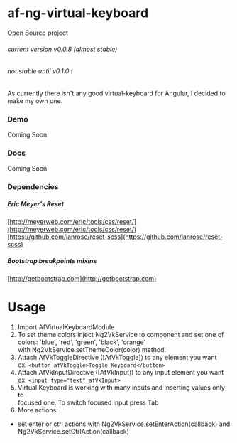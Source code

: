 # af-ng-virtual-keyboard
Open Source project

###### current version v0.0.8 (almost stable)
###### not stable until v0.1.0 !

As currently there isn't any good virtual-keyboard for Angular, I decided to make my own one.

### Demo
Coming Soon

### Docs
Coming Soon

### Dependencies
##### Eric Meyer's Reset
[http://meyerweb.com/eric/tools/css/reset/](http://meyerweb.com/eric/tools/css/reset/) \
[https://github.com/ianrose/reset-scss](https://github.com/ianrose/reset-scss)
##### Bootstrap breakpoints mixins
[http://getbootstrap.com](http://getbootstrap.com)

# Usage

1. Import AfVirtualKeyboardModule
2. To set theme colors inject Ng2VkService to component
and set one of colors: 'blue', 'red', 'green', 'black', 'orange' \
with Ng2VkService.setThemeColor(color) method.
3. Attach AfVkToggleDirective ([AfVkToggle]) to any element you want \
ex. `<button afVkToggle>Toggle Keyboard</button>`
4. Attach AfVkInputDirective ([AfVkInput]) to any input element you want \
ex. `<input type="text" afVkInput>`
5. Virtual Keyboard is working with many inputs and inserting values only to \
   focused one. To switch focused input press Tab
6. More actions:
  - set enter or ctrl actions with Ng2VkService.setEnterAction(callback) and Ng2VkService.setCtrlAction(callback)
